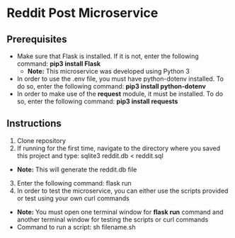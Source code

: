 # Reddit Post Microservice

## Prerequisites 
* Make sure that Flask is installed. If it is not, enter the following command: **pip3 install Flask**
  * **Note:** This microservice was developed using Python 3
* In order to use the .env file, you must have python-dotenv installed. To do so, enter the following command: **pip3 install python-dotenv**
* In order to make use of the **request** module, it must be installed. To do so, enter the following command: **pip3 install requests**

## Instructions
1. Clone repository
2. If running for the first time, navigate to the directory where you saved this project and type: sqlite3 reddit.db < reddit.sql
  * **Note:** This will generate the reddit.db file
3. Enter the following command: flask run
4. In order to test the microservice, you can either use the scripts provided or test using your own curl commands
  * **Note:** You must open one terminal window for **flask run** command and another terminal window for testing the scripts or curl commands
  * Command to run a script: sh filename.sh

  
